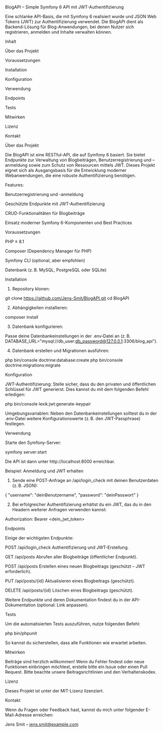 BlogAPI – Simple Symfony 6 API mit JWT-Authentifizierung

Eine schlanke API-Basis, die mit Symfony 6 realisiert wurde und JSON Web Tokens (JWT) zur Authentifizierung verwendet. Die BlogAPI dient als Backend-Lösung für Blog-Anwendungen, bei denen Nutzer sich registrieren, anmelden und Inhalte verwalten können.

Inhalt

Über das Projekt

Voraussetzungen

Installation

Konfiguration

Verwendung

Endpoints

Tests

Mitwirken

Lizenz

Kontakt


Über das Projekt

Die BlogAPI ist eine RESTful-API, die auf Symfony 6 basiert. Sie bietet Endpunkte zur Verwaltung von Blogbeiträgen, Benutzerregistrierung und –anmeldung sowie zum Schutz von Ressourcen mittels JWT. Dieses Projekt eignet sich als Ausgangsbasis für die Entwicklung moderner Webanwendungen, die eine robuste Authentifizierung benötigen.

Features:

Benutzerregistrierung und -anmeldung

Geschützte Endpunkte mit JWT-Authentifizierung

CRUD-Funktionalitäten für Blogbeiträge

Einsatz moderner Symfony 6-Komponenten und Best Practices


Voraussetzungen

PHP ≥ 8.1

Composer (Dependency Manager für PHP)

Symfony CLI (optional, aber empfohlen)

Datenbank (z. B. MySQL, PostgreSQL oder SQLite)


Installation

1. Repository klonen:

git clone https://github.com/Jens-Smit/BlogAPI.git
cd BlogAPI


2. Abhängigkeiten installieren:

composer install


3. Datenbank konfigurieren:

Passe deine Datenbankeinstellungen in der .env‑Datei an (z. B. DATABASE_URL="mysql://db_user:db_password@127.0.0.1:3306/blog_api").


4. Datenbank erstellen und Migrationen ausführen:

php bin/console doctrine:database:create
php bin/console doctrine:migrations:migrate



Konfiguration

JWT-Authentifizierung:
Stelle sicher, dass du den privaten und öffentlichen Schlüssel für JWT generierst. Dies kannst du mit dem folgenden Befehl erledigen:

php bin/console lexik:jwt:generate-keypair

Umgebungsvariablen:
Neben den Datenbankeinstellungen solltest du in der .env‑Datei weitere Konfigurationswerte (z. B. den JWT-Passphrase) festlegen.


Verwendung

Starte den Symfony-Server:

symfony server:start

Die API ist dann unter http://localhost:8000 erreichbar.

Beispiel: Anmeldung und JWT erhalten

1. Sende eine POST-Anfrage an /api/login_check mit deinen Benutzerdaten (z. B. JSON):

{
  "username": "deinBenutzername",
  "password": "deinPasswort"
}


2. Bei erfolgreicher Authentifizierung erhältst du ein JWT, das du in den Headern weiterer Anfragen verwenden kannst:

Authorization: Bearer <dein_jwt_token>



Endpoints

Einige der wichtigsten Endpunkte:

POST /api/login_check
Authentifizierung und JWT-Erstellung.

GET /api/posts
Abrufen aller Blogbeiträge (öffentlicher Endpunkt).

POST /api/posts
Erstellen eines neuen Blogbeitrags (geschützt – JWT erforderlich).

PUT /api/posts/{id}
Aktualisieren eines Blogbeitrags (geschützt).

DELETE /api/posts/{id}
Löschen eines Blogbeitrags (geschützt).


Weitere Endpunkte und deren Dokumentation findest du in der API-Dokumentation (optional: Link anpassen).

Tests

Um die automatisierten Tests auszuführen, nutze folgenden Befehl:

php bin/phpunit

So kannst du sicherstellen, dass alle Funktionen wie erwartet arbeiten.

Mitwirken

Beiträge sind herzlich willkommen! Wenn du Fehler findest oder neue Funktionen einbringen möchtest, erstelle bitte ein Issue oder einen Pull Request. Bitte beachte unsere Beitragsrichtlinien und den Verhaltenskodex.

Lizenz

Dieses Projekt ist unter der MIT-Lizenz lizenziert.

Kontakt

Wenn du Fragen oder Feedback hast, kannst du mich unter folgender E-Mail-Adresse erreichen:

Jens Smit – jens.smit@example.com


